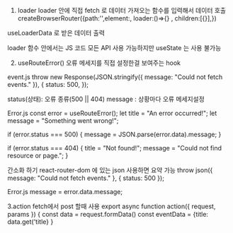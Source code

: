 1. loader
loader 안에 직접 fetch 로 데이터 가져오는 함수를 입력해서 데이터 호출
createBrowserRouter({path:'',element:<Events>, loader:()=>{}  , children:[{}],})

useLoaderData 로 받은 데이터 출력

loader 함수 안에서는 JS 코드 모든 API 사용 가능하지만 useState 는 사용 불가능


2. useRouteError()
오류 메세지를 직접 설정한걸 보여주는 hook

  event.js
    throw new Response(JSON.stringify({ message: "Could not fetch events." }), {
      status: 500,
    });

   status(상태): 오류 종류(500 || 404)
   message : 상황마다 오류 메세지설정

  Error.js
  const error = useRouteError();
  let title = "An error occurred!";
  let message = "Something went wrong!";

   
  if (error.status === 500) {
    message = JSON.parse(error.data).message;
  }
   
  if (error.status === 404) {
    title = "Not found!";
    message = "Could not find resource or page.";
  }

  간소화 하기 
  react-router-dom 에 있는 json 사용하면 요약 가능
  throw json({ message: "Could not fetch events." }, { status: 500 });

  Error.js
   message = error.data.message;


3.action
fetch에서 post 할때 사용
export async function action({ request, params }) {
const data = request.formData()
const eventData = {title: data.get('title}
}





   
